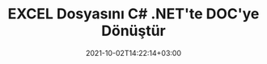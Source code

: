 ---
############################# Static ############################
layout: "autogen-gist"
date: 2021-10-02T14:22:14+03:00
draft: false
path: "tr/total/net/conversion/excel-to-doc/"
other_out_formats: "PDF DOC DOCX DOCM DOT DOTX DOTM TXT RTF HTML HTM MHTML MHT XLS XLSX XLSM XLSB XLT XLTX XLTM XLAM CSV TSV DIF SXC FODS PPT PPTX PPS PPSX PPSM POT POTX PPTM POTM ODT OTT OTP ODP ODS EMZ WMZ SVG SVGZ XPS TEX DCM WMF EMF BMP PNG GIF JPEG TIFF ICO WEBP JP2 TGA PSB PSD EPUB MD XML JSON DICOM FODP JPG"
ad_headline: "EXCEL'yi DOC'ye dönüştür | .NET"
ad_description: ".NET uygulamalarınız için En Doğru EXCEL'den DOC'ye belge Dönüştürme çözümü."

############################# Head ############################
head_title: "C# ASP.NET'te EXCEL'yi DOC'ye Dönüştür | .NET Belge Dönüştürme"
head_description: ".NET Excel elektronik tablo belge biçimleri dönüştürme API'si. .NET (C#, VB.NET, ASP.NET ve .NET Core) uygulamalarında EXCEL'yi DOC'ye ve 100'den fazla başka görüntü ve belge dosyası biçimine dönüştürün."

############################# Header ############################
title: "EXCEL Dosyasını C# .NET'te DOC'ye Dönüştür"
description: "C# VB.NET ve ASP.NET uygulamalarında EXCEL'yi DOC'ye dönüştürmek için yerel Excel belgeleri dönüştürücü API'sini kullanın. Ortaya çıkan belge görünümünü özelleştirmek için esnek belge dönüştürme özellikleriyle çalışın. Tüm popüler Excel çalışma sayfası formatlarını Word belgeleri, PowerPoint sunumları, PDF, Photoshop, e-Kitap, web ve görüntü dosyası formatlarına doğru bir şekilde dönüştürün. Seçici sayfa numaralarına veya sayfa aralıklarına göre tüm belgeyi dönüştürün veya kaynak belge dosyasının belirli sayfalarını seçin ve kolayca desteklenen bir belge biçimine dönüştürün."

############################# SubMenu ############################
submenu:
    enable: false

############################# Content ############################
content:
    enable: true
    block:
    - title_left: "C# .NET'te EXCEL'yi DOC'ye Dönüştürme"
      content_left: |
          .NET'te EXCEL'den DOC'ye dönüştürme için bu basit adımları izleyin. Dönüştürülen DOC belgesini olduğu gibi görüntüleyin veya herhangi bir harici yazılım kullanmadan HTML olarak oluşturun ve görüntüleyin.

          -   EXCEL belgesini dönüştürmek için **Converter** nesnesi oluşturun
          -   DOC formatı için dönüştürme seçeneklerini ayarlayın
          -   DOC'ye dönüştürmek için **Converter** sınıfı örneğinin **Convert** yöntemini çağırın
          -   HTML görüntüleyici için seçenekleri ayarlayın
          -   Dönüştürülen DOC'yi HTML olarak görüntülemek için **Viewer** nesnesi oluşturun
          
      title_right: "İndirmeler ve Kurulum Talimatları"
      content_right: |
          Kelime dosyası biçimlerini çok çeşitli görüntü ve belge türlerine dönüştürmek için `GroupDocs.Conversion` ve `GroupDocs.Viewer` ad alanlarına ihtiyacınız var. PDF, Microsoft Office (Word, Excel, PowerPoint, Project, Outlook), OpenDocument, HTML ve CAD diyagramlarını içerir. Conholdate.Total tarafından sunulan diğer [Office belgeleri için .NET API'lerini](https://products.conholdate.com/total/net/) keşfedin.
          
          İlgili derleme dosyalarını [İndirilenler](https://downloads.conholdate.com/total/net) adresinden alın veya tüm paketi [Nuget](https://www.nuget.org/packages/Conholdate.Total) adresinden alın/) doğrudan çalışma alanınıza `.NET için Conholdate.Total` eklemek için.
          
      gisthash: "4f311c07ae9ee691b8afb7960aa6c806"
      gistfile: "excel-to-pdf-conversion.cs"

    - title_left: "C# ile DOC'ye Metin veya Görüntü Filigranı Ekleme"
      content_left: |
          Belgeleri (EXCEL'den DOC'ye) tam olarak orijinal dosya gibi doğru bir şekilde dönüştürün ve C# .NET kullanarak dönüştürülen belge sayfalarına metin veya görüntü filigranları uygulayın.

          -   EXCEL belgesini dönüştürmek için **Converter** nesnesi oluşturun
          -   **WatermarkOptions** sınıfının yeni bir örneğini oluşturun
          -   Filigran özelliklerini belirtin (renk, genişlik, metin, resim vb.)
          -   Uygun **ConvertOptions** sınıfını örnekleyin
          -   **ConvertOptions** örneğinin **Watermark** özelliğini ayarlayın
          -   DOC'ye dönüştürmek için **Converter** sınıfı örneğinin **Convert** yöntemini çağırın
        
      title_right: "Kaynak Belge Bilgi Çıkarımı"
      content_right: |
          Belge bilgilerini çıkarma özelliği, yalnızca kaynak belge dosyası hakkında temel bilgilerin alınmasını sağlamakla kalmaz, aynı zamanda bir Microsoft Project dosyasının proje başlangıç ​​ve bitiş tarihleri, bir PDF belgesindeki herhangi bir yazdırma kısıtlaması gibi bazı değerli dosya formatına özgü bilgilerin çıkarılmasını da destekler. Outlook veri dosyasında vb. bulunan klasörlerin listesi.

          Windows Azure, Mono ve Xamarin gibi platformları kullanırken Windows, Linux veya macOS gibi farklı işletim sistemlerinde popüler belge dosya formatlarını dönüştürün.
          
      gisthash: "a15affe15284876ce010a315a09da1f0"
      gistfile: "convert-word-to-pdf-and-add-text-watermark-to-converted-pdf.cs"

    - title_left: "JSON Dosyasını C# .NET'te Excel'e Dönüştürün"
      content_left: |
          .NET API'leri için Conholdate.Total ile bir JSON dosyasını .NET'te Excel'e dönüştürmek artık daha kolay. JSON dosyasını bir veri kaynağı olarak kullanın ve herhangi bir harici yazılım kullanmadan birkaç satır C #code ekleyerek tam olarak bir Excel elektronik tablo dosya formatına dönüştürün.

          -   JSON dosyasını dönüştürmek için **Converter** nesnesi oluşturun
          -   Örneklendir **SpreadsheetConvertOptions** sınıfı
          -   XLSX'e dönüştürmek için **Converter** sınıfı örneğinin **Convert** yöntemini çağırın
          
      title_right: "Uzakta Bulunan Belgeleri Yükleyin ve Dönüştürün"
      content_right: |
          .NET için Conholdate.Total'ı kullanma – geliştiriciler, Amazon S3, Microsoft Azure Blob, FTP, yerel disk, akış veya basit bir URL gibi çeşitli uzak konumlardan ve bulut belge depolama kaynaklarından belgeleri yükleyebilir ve dönüştürebilir. Sadece uzaktan bulunan belge akışını elde etmek için yöntemi belirtmeniz ve ardından bunu bir kurucu olarak Converter sınıfına aktarmanız yeterlidir.
          
          .NET için Conholdate.Total API'leri, Windows Forms, ASP.NET, WPF, WCF veya .NET Framework 2.0 veya sonraki sürümlerine dayalı her tür uygulama için yereldir.
          
      gisthash: "7864dd1c0c16ca647722d18664d5c84a"
      gistfile: "json-to-excel-spreadsheet-conversion.cs"

############################# About Formats ############################
about_formats:
    enable: false
############################# More Formats ############################
more_formats:
    enable: true
    auto: false
    other_out_formats: PDF DOC DOCX DOCM DOT DOTX DOTM TXT RTF HTML HTM MHTML MHT XLS XLSX XLSM XLSB XLT XLTX XLTM XLAM CSV TSV DIF SXC FODS PPT PPTX PPS PPSX PPSM POT POTX PPTM POTM ODT OTT OTP ODP ODS EMZ WMZ SVG SVGZ XPS TEX DCM WMF EMF BMP PNG GIF JPEG TIFF ICO WEBP JP2 TGA PSB PSD EPUB MD XML JSON DICOM FODP JPG
############################# Back to top ###############################
back_to_top:
  enable: true
---